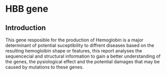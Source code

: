 # HBB gene
## Introduction
This gene resposible for the production of Hemoglobin is a major determinant of potential suceptibility to diffrent diseases based on the resulting hemogloibin shape or features, this report analyses the sequencecial and structural information to gain a better understanding of the genes, the pysiological effect and the potential damages that may be caused by mutations to these genes.